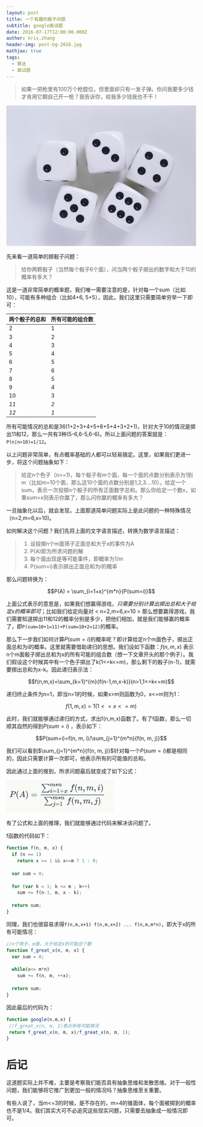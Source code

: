 ```yaml
---
layout: post
title: 一个有趣的骰子问题
subtitle: google面试题
date: 2016-07-17T12:00:00.000Z
author: kris.zhang
header-img: post-bg-2016.jpg
mathjax: true
tags:
  - 算法
  - 面试题
---
```


> 如果一把枪里有100万个枪膛位，但里面却只有一发子弹。你问我要多少钱才肯用它朝自己开一枪？我告诉你，给我多少钱我也不干！

![筛子图片](shaizi_google/shaizi.jpg)

先来看一道简单的掷骰子问题：

> 给你两颗骰子（当然每个骰子6个面），问当两个骰子掷出的数字和大于10的概率有多大？

这是一道非常简单的概率题，我们唯一需要注意的是，针对每一个sum（比如10），可能有多种组合（比如4+6, 5+5），因此，我们这里只需要简单穷举一下即可：

两个骰子的总和 | 所有可能的组合数
------- | --------
2       | 1
3       | 2
4       | 3
5       | 4
6       | 5
7       | 6
8       | 5
9       | 4
10      | 3
_11_    | _2_
_12_    | _1_

所有可能情况的总和是36(1+2+3+4+5+6+5+4+3+2+1)，针对大于10的情况是掷出11和12，那么一共有3种(5-6,6-5,6-6)。所以上面问题的答案就是：`P(n|n>10)=1/12`。

以上问题非常简单，有点概率基础的人都可以轻易搞定。这里，如果我们更进一步，将这个问题抽象如下：

> 给定n个色子（n>=1)，每个骰子有m个面，每一个面的点数分别表示为1到m（比如m=10个面，那么这10个面的点数分别是1,2,3....10）。给定一个sum，表示一次投掷n个骰子的所有正面数字总和。那么你给定一个数x，如果sum>x则表示你赢了，那么问你赢的概率有多大？

一旦抽象化以后，就会发现，上面那道简单问题实际上是此问题的一种特殊情况（n=2,m=6,x=10)。

如何解决这个问题？我们先将上面的文字语言描述，转换为数学语言描述：

> 1. 设投掷n个m面筛子正面总和大于x的事件为A
> 2. P(A)即为所求问题的解
> 3. 每个面出现是等可能事件，即概率为1/m
> 4. P(sum=i)表示掷出正面总和为i的概率

那么问题转换为：

$$P(A) = \sum_{i=1+x}^{m*n}{P(sum=i)}$$

上面公式表示的意思是，如果我们想赢得游戏，_只需要分别计算出掷出总和大于给定x的概率即可_；比如我们给定向量对 < n=2,m=6,x=10 > 那么想要赢得游戏，我们需要知道掷出11和12的概率分别是多少，把他们相加，就是我们能够赢的概率了，即`P(sum=10+1=11)+P(sum=10+2=12)`的概率。

那么下一步我们如何计算$P(sum=i)$的概率呢？即计算给定n个m面色子，掷出正面总和为i的概率。这里就需要借助递归的思想。我们设如下函数：$f(n,m,x)$ 表示n个m面骰子掷出总和为x的所有可能的组合数（想一下文章开头的那个例子）。我们假设这个时候其中有一个色子掷出了k(1<=k<=m)，那么剩下的骰子(n-1)，就需要掷出总和为x-k。因此递归表示法：

$$f(n,m,x)=\sum_{k=1}^{m}{f(n-1,m,x-k)}(n>1,1<=k<=m)$$

递归终止条件为n=1，即当n=1的时候，如果x>m则函数为0，x<=m则为1：

$$f(1,m,x)=1(1<=x<=m)$$

此时，我们就能够通过递归的方式，求出f(n,m,x)函数了。有了f函数，那么一切顺其自然的得到$P(sum=i)$ ，表示如下：

$$P(sum=i)=f(n, m, i)/\sum_{j=1}^{m*n}{f(n, m, j)}$$

我们可以看到$\sum_{j=1}^{m*n}{f(n, m, j)}$针对每一个$P(sum=i)$都是相同的，因此只需要计算一次即可，他表示所有的可能值的总和。

因此通过上面的推到，所求问题最后就变成了如下公式：

![latone](shaizi_google/lastone.png)

有了公式和上面的推理，我们就能够通过代码来解决该问题了。

f函数的代码如下：

```javascript
function f(n, m, x) {
  if (n == 1)
    return x >= 1 && x<=m ? 1 : 0;

  var sum = 0;

  for (var k = 1; k <= m ; k++)
    sum += f(n-1, m, x - k);

  return sum;
}
```

同理，我们也很容易求得`f(n,m,x+1) f(n,m,x+2) ... f(n,m,m*n)`，即大于x的所有可能情况：

```javascript
//n个筛子，m面，大于给定x的可能总个数
function f_great_x(n, m, x) {
  var sum = 0;

  while(x<= m*n)
    sum += f(n, m, ++x);

  return sum;
}
```

因此最后的代码为：

```javascript
function google(n,m,x) {
 //f_great_x(n, m, 1)表示所有可能情况
 return f_great_x(n, m, x)/f_great_x(n, m, 1);
}
```

# 后记

这道题实际上并不难，主要是考察我们能否具有抽象思维和发散思维。对于一般性问题，我们能够将它推广到更加一般的情况吗？抽象思维至关重要。

有些人说了，当m<=3的时候，是不存在的，m=4的锥面体，每个面被掷到的概率也不是1/4。我们其实大可不必追究这些现实问题，只需要去抽象成一般情况即可。
